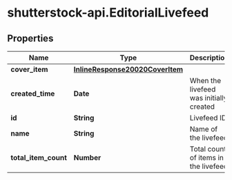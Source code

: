 # shutterstock-api.EditorialLivefeed

## Properties
Name | Type | Description | Notes
------------ | ------------- | ------------- | -------------
**cover_item** | [**InlineResponse20020CoverItem**](InlineResponse20020CoverItem.md) |  | [optional] 
**created_time** | **Date** | When the livefeed was initially created | [optional] 
**id** | **String** | Livefeed ID | 
**name** | **String** | Name of the livefeed | 
**total_item_count** | **Number** | Total count of items in the livefeed | 



